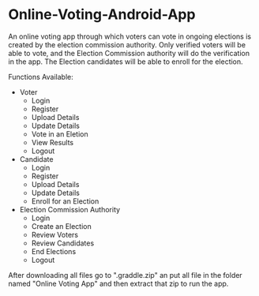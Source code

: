 # Online-Voting-Android-App
An online voting app through which voters can vote in ongoing elections is created by the election commission authority.
Only verified voters will be able to vote, and the Election Commission authority will do the verification in the app. 
The Election candidates will be able to enroll for the election.

Functions Available:

* Voter
  - Login
  - Register
  - Upload Details
  - Update Details
  - Vote in an Eletion
  - View Results
  - Logout
* Candidate
  - Login
  - Register
  - Upload Details
  - Update Details
  - Enroll for an Election
* Election Commission Authority
  - Login
  - Create an Election
  - Review Voters
  - Review Candidates
  - End Elections
  - Logout

After downloading all files go to ".graddle.zip" an put all file in the folder named "Online Voting App" and then extract that zip to run the app.
